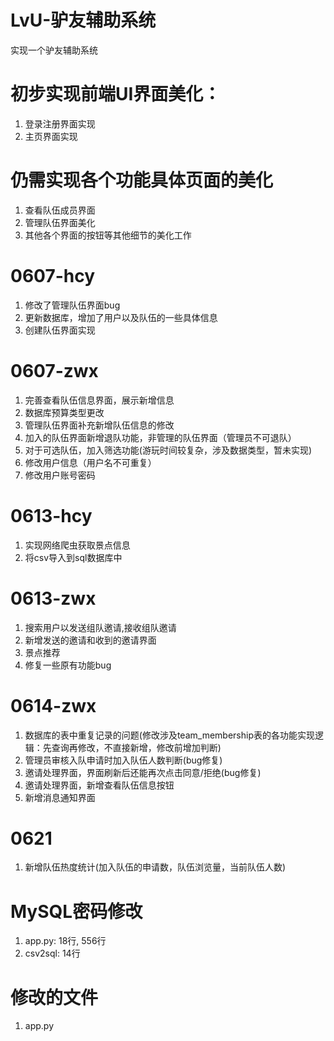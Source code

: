 # LvU-驴友辅助系统
实现一个驴友辅助系统

# 初步实现前端UI界面美化：
1. 登录注册界面实现
2. 主页界面实现

# 仍需实现各个功能具体页面的美化
1. 查看队伍成员界面
2. 管理队伍界面美化
3. 其他各个界面的按钮等其他细节的美化工作

# 0607-hcy
1. 修改了管理队伍界面bug
2. 更新数据库，增加了用户以及队伍的一些具体信息
3. 创建队伍界面实现

# 0607-zwx
1. 完善查看队伍信息界面，展示新增信息
2. 数据库预算类型更改
3. 管理队伍界面补充新增队伍信息的修改
4. 加入的队伍界面新增退队功能，非管理的队伍界面（管理员不可退队）
5. 对于可选队伍，加入筛选功能(游玩时间较复杂，涉及数据类型，暂未实现)
6. 修改用户信息（用户名不可重复）
7. 修改用户账号密码

# 0613-hcy
1. 实现网络爬虫获取景点信息
2. 将csv导入到sql数据库中

# 0613-zwx
1. 搜索用户以发送组队邀请,接收组队邀请
2. 新增发送的邀请和收到的邀请界面
3. 景点推荐
4. 修复一些原有功能bug


# 0614-zwx
1. 数据库的表中重复记录的问题(修改涉及team_membership表的各功能实现逻辑：先查询再修改，不直接新增，修改前增加判断)
2. 管理员审核入队申请时加入队伍人数判断(bug修复)
3. 邀请处理界面，界面刷新后还能再次点击同意/拒绝(bug修复)
4. 邀请处理界面，新增查看队伍信息按钮
5. 新增消息通知界面


# 0621
1. 新增队伍热度统计(加入队伍的申请数，队伍浏览量，当前队伍人数)

# MySQL密码修改
1. app.py: 18行, 556行
2. csv2sql: 14行

# 修改的文件
1. app.py